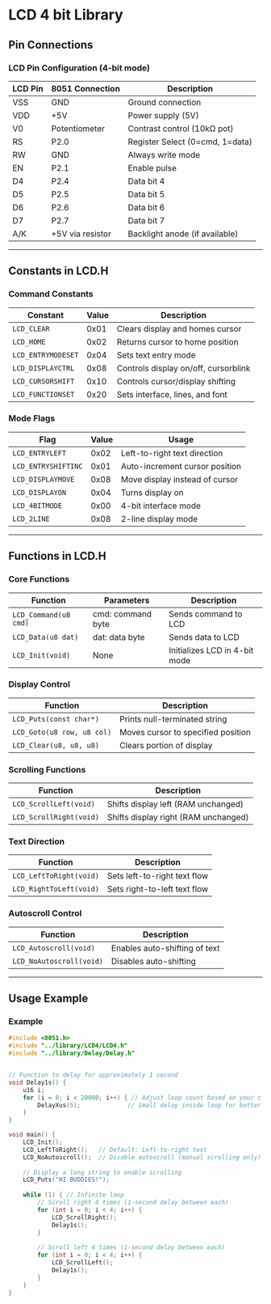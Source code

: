 # LCD 4 bit Library

## Pin Connections

### LCD Pin Configuration (4-bit mode)

| LCD Pin | 8051 Connection | Description                    |
|---------|-----------------|--------------------------------|
| VSS     | GND             | Ground connection              |
| VDD     | +5V             | Power supply (5V)              |
| V0      | Potentiometer   | Contrast control (10kΩ pot)    |
| RS      | P2.0            | Register Select (0=cmd, 1=data)|
| RW      | GND             | Always write mode              |
| EN      | P2.1            | Enable pulse                   |
| D4      | P2.4            | Data bit 4                     |
| D5      | P2.5            | Data bit 5                     |
| D6      | P2.6            | Data bit 6                     |
| D7      | P2.7            | Data bit 7                     |
| A/K     | +5V via resistor| Backlight anode (if available) |

---

## Constants in LCD.H

### Command Constants

| Constant            | Value | Description                          |
|---------------------|-------|--------------------------------------|
| `LCD_CLEAR`         | 0x01  | Clears display and homes cursor      |
| `LCD_HOME`          | 0x02  | Returns cursor to home position      |
| `LCD_ENTRYMODESET`  | 0x04  | Sets text entry mode                 |
| `LCD_DISPLAYCTRL`   | 0x08  | Controls display on/off, cursorblink |
| `LCD_CURSORSHIFT`   | 0x10  | Controls cursor/display shifting     |
| `LCD_FUNCTIONSET`   | 0x20  | Sets interface, lines, and font      |

### Mode Flags

| Flag                | Value | Usage                                |
|---------------------|-------|--------------------------------------|
| `LCD_ENTRYLEFT`     | 0x02  | Left-to-right text direction         |
| `LCD_ENTRYSHIFTINC` | 0x01  | Auto-increment cursor position       |
| `LCD_DISPLAYMOVE`   | 0x08  | Move display instead of cursor       |
| `LCD_DISPLAYON`     | 0x04  | Turns display on                     |
| `LCD_4BITMODE`      | 0x00  | 4-bit interface mode                 |
| `LCD_2LINE`         | 0x08  | 2-line display mode                  |

---

## Functions in LCD.H

### Core Functions

| Function                 | Parameters          | Description                          |
|--------------------------|---------------------|--------------------------------------|
| `LCD_Command(u8 cmd)`    | cmd: command byte   | Sends command to LCD                 |
| `LCD_Data(u8 dat)`       | dat: data byte      | Sends data to LCD                    |
| `LCD_Init(void)`         | None                | Initializes LCD in 4-bit mode        |

### Display Control

| Function                 | Description                          |
|--------------------------|--------------------------------------|
| `LCD_Puts(const char*)`  | Prints null-terminated string        |
| `LCD_Goto(u8 row, u8 col)` | Moves cursor to specified position |
| `LCD_Clear(u8, u8, u8)`  | Clears portion of display            |

### Scrolling Functions

| Function                 | Description                          |
|--------------------------|--------------------------------------|
| `LCD_ScrollLeft(void)`   | Shifts display left (RAM unchanged)  |
| `LCD_ScrollRight(void)`  | Shifts display right (RAM unchanged) |

### Text Direction

| Function                 | Description                          |
|--------------------------|--------------------------------------|
| `LCD_LeftToRight(void)`  | Sets left-to-right text flow         |
| `LCD_RightToLeft(void)`  | Sets right-to-left text flow         |

### Autoscroll Control

| Function                 | Description                          |
|--------------------------|--------------------------------------|
| `LCD_Autoscroll(void)`   | Enables auto-shifting of text        |
| `LCD_NoAutoscroll(void)` | Disables auto-shifting               |

---

## Usage Example

### Example
```c
#include <8051.h> 
#include "../library/LCD4/LCD4.h"
#include "../library/Delay/Delay.h"


// Function to delay for approximately 1 second
void Delay1s() {
    u16 i;
    for (i = 0; i < 20000; i++) { // Adjust loop count based on your clock speed
        DelayXus(5);             // Small delay inside loop for better accuracy
    }
}

void main() {
    LCD_Init();
    LCD_LeftToRight();   // Default: Left-to-right text
    LCD_NoAutoscroll();  // Disable autoscroll (manual scrolling only)
    
    // Display a long string to enable scrolling
    LCD_Puts("HI BUDDIES!");
    
    while (1) { // Infinite loop
        // Scroll right 4 times (1-second delay between each)
        for (int i = 0; i < 4; i++) {
            LCD_ScrollRight();
            Delay1s();
        }
        
        // Scroll left 4 times (1-second delay between each)
        for (int i = 0; i < 4; i++) {
            LCD_ScrollLeft();
            Delay1s();
        }
    }
}
```
